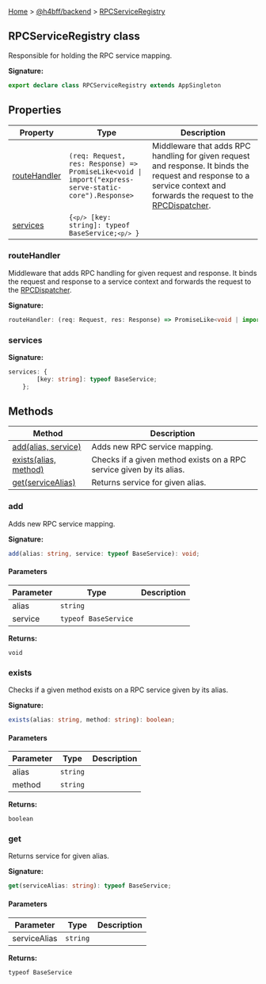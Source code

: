 [Home](/) &gt; [@h4bff/backend](../backend.md) &gt; [RPCServiceRegistry](RPCServiceRegistry.md)

## RPCServiceRegistry class

Responsible for holding the RPC service mapping.

<b>Signature:</b>

```typescript
export declare class RPCServiceRegistry extends AppSingleton 
```

## Properties

|  Property | Type | Description |
|  --- | --- | --- |
|  [routeHandler](RPCServiceRegistry.md#routehandler) | <code>(req: Request, res: Response) =&gt; PromiseLike&lt;void &#124; import(&quot;express-serve-static-core&quot;).Response&gt;</code> | Middleware that adds RPC handling for given request and response. It binds the request and response to a service context and forwards the request to the [RPCDispatcher](RPCDispatcher.md)<!-- -->. |
|  [services](RPCServiceRegistry.md#services) | <code>{`<p/>`        [key: string]: typeof BaseService;`<p/>`    }</code> |  |

### routeHandler

Middleware that adds RPC handling for given request and response. It binds the request and response to a service context and forwards the request to the [RPCDispatcher](RPCDispatcher.md)<!-- -->.

<b>Signature:</b>

```typescript
routeHandler: (req: Request, res: Response) => PromiseLike<void | import("express-serve-static-core").Response>;
```

### services

<b>Signature:</b>

```typescript
services: {
        [key: string]: typeof BaseService;
    };
```

## Methods

|  Method | Description |
|  --- | --- |
|  [add(alias, service)](RPCServiceRegistry.md#add) | Adds new RPC service mapping. |
|  [exists(alias, method)](RPCServiceRegistry.md#exists) | Checks if a given method exists on a RPC service given by its alias. |
|  [get(serviceAlias)](RPCServiceRegistry.md#get) | Returns service for given alias. |

### add

Adds new RPC service mapping.

<b>Signature:</b>

```typescript
add(alias: string, service: typeof BaseService): void;
```

#### Parameters

|  Parameter | Type | Description |
|  --- | --- | --- |
|  alias | <code>string</code> |  |
|  service | <code>typeof BaseService</code> |  |

<b>Returns:</b>

`void`

### exists

Checks if a given method exists on a RPC service given by its alias.

<b>Signature:</b>

```typescript
exists(alias: string, method: string): boolean;
```

#### Parameters

|  Parameter | Type | Description |
|  --- | --- | --- |
|  alias | <code>string</code> |  |
|  method | <code>string</code> |  |

<b>Returns:</b>

`boolean`

### get

Returns service for given alias.

<b>Signature:</b>

```typescript
get(serviceAlias: string): typeof BaseService;
```

#### Parameters

|  Parameter | Type | Description |
|  --- | --- | --- |
|  serviceAlias | <code>string</code> |  |

<b>Returns:</b>

`typeof BaseService`

